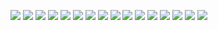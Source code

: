 ![](FinalPaper/Final%20Draft%20of%20Paper.jpg)
![](FinalPaper/Final%20Draft%20of%20Paper-2.jpg)
![](FinalPaper/Final%20Draft%20of%20Paper-3.jpg)
![](FinalPaper/Final%20Draft%20of%20Paper-4.jpg)
![](FinalPaper/Final%20Draft%20of%20Paper-5.jpg)
![](FinalPaper/Final%20Draft%20of%20Paper-6.jpg)
![](FinalPaper/Final%20Draft%20of%20Paper-7.jpg)
![](FinalPaper/Final%20Draft%20of%20Paper-8.jpg)
![](FinalPaper/Final%20Draft%20of%20Paper-9.jpg)
![](FinalPaper/Final%20Draft%20of%20Paper-10.jpg)
![](FinalPaper/Final%20Draft%20of%20Paper-11.jpg)
![](FinalPaper/Final%20Draft%20of%20Paper-12.jpg)
![](FinalPaper/Final%20Draft%20of%20Paper-13.jpg)
![](FinalPaper/Final%20Draft%20of%20Paper-14.jpg)
![](FinalPaper/Final%20Draft%20of%20Paper-15.jpg)
![](FinalPaper/Final%20Draft%20of%20Paper-16.jpg)